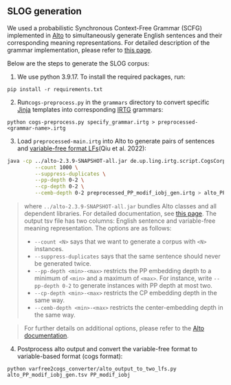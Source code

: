 ## SLOG generation
We used a probabilistic Synchronous Context-Free Grammar (SCFG) implemented in [Alto](https://github.com/coli-saar/alto) to simultaneously generate English sentences and their corresponding meaning representations. For detailed description of the grammar implementation, please refer to [this page](https://github.com/bingzhilee/SLOG/wiki/Reimplementation-of-the-COGS-grammar-for-Alto).

Below are the steps to generate the SLOG corpus:
1. We use python 3.9.17. To install the required packages, run:
```
pip install -r requirements.txt
```

2. Run`cogs-preprocess.py` in the `grammars` directory to convert specific [Jinja](https://palletsprojects.com/p/jinja/) templates into corresponding [IRTG](https://github.com/coli-saar/alto/wiki/GettingStarted) grammars:

```
python cogs-preprocess.py specify_grammar.irtg > preprocessed-<grammar-name>.irtg
```

3. Load `preprocessed-main.irtg` into Alto to generate pairs of sentences and [variable-free format LFs](https://github.com/google-research/language/tree/master/language/compgen/csl)(Qiu et al. 2022): 
```bash
java -cp ../alto-2.3.9-SNAPSHOT-all.jar de.up.ling.irtg.script.CogsCorpusGenerator \
         --count 1000 \
         --suppress-duplicates \
         --pp-depth 0-2 \
         --cp-depth 0-2 \
         --cemb-depth 0-2 preprocessed_PP_modif_iobj_gen.irtg > alto_PP_modif_iobj_gen.tsv
```
> where `../alto-2.3.9-SNAPSHOT-all.jar` bundles Alto classes and all dependent libraries. For detailed documentation, see [this page](https://github.com/bingzhilee/SLOG/wiki/Alto-source-code). The output tsv file has two columns: English sentence and variable-free meaning representation. The options are as follows:
>- `--count <N>` says that we want to generate a corpus with `<N>` instances.
>- `--suppress-duplicates` says that the same sentence should never be generated twice. 
>- `--pp-depth <min>-<max>` restricts the PP embedding depth to a minimum of `<min>` and a maximum of `<max>`. For instance, write `--pp-depth 0-2` to generate instances with PP depth at most two.
>- `--cp-depth <min>-<max>` restricts the CP embedding depth in the same way. 
>- `--cemb-depth <min>-<max>` restricts the center-embedding depth in the same way.

> For further details on additional options, please refer to the [Alto documentation](https://github.com/coli-saar/alto/wiki/Generating-a-COGS-corpus). 

4. Postprocess alto output and convert the variable-free format to variable-based format (cogs format):
```
python varfree2cogs_converter/alto_output_to_two_lfs.py alto_PP_modif_iobj_gen.tsv PP_modif_iobj
```
